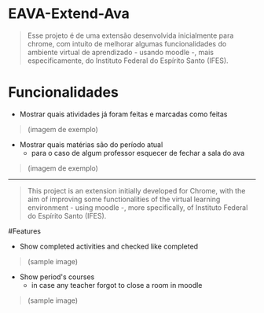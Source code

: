 # EAVA-Extend-Ava

> Esse projeto é de uma extensão desenvolvida inicialmente para chrome, com intuíto de melhorar algumas funcionalidades do ambiente virtual de aprendizado - usando moodle -, mais especificamente, do Instituto Federal do Espírito Santo (IFES).

# Funcionalidades

- Mostrar quais atividades já foram feitas e marcadas como feitas
> (imagem de exemplo)

- Mostrar quais matérias são do período atual
  - para o caso de algum professor esquecer de fechar a sala do ava
> (imagem de exemplo)

---

> This project is an extension initially developed for Chrome, with the aim of improving some functionalities of the virtual learning environment - using moodle -, more specifically, of Instituto Federal do Espírito Santo (IFES).

#Features

- Show completed activities and checked like completed
> (sample image)

- Show period's courses
  - in case any teacher forgot to close a room in moodle
 > (sample image)
